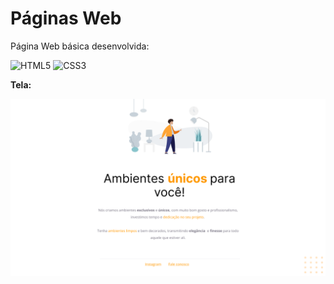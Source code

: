 <h1 align = "justify"> Páginas Web</h1>

Página Web básica desenvolvida:

![HTML5](https://img.shields.io/badge/-HTML5-E34F26?style=flat-square&logo=html5&logoColor=white)
![CSS3](https://img.shields.io/badge/-CSS3-1572B6?style=flat-square&logo=css3)

<strong>Tela:</strong>

<img src="moveis_customizados/img/Projeto01.png" id="balls" alt="Bolinhas laranjadas no canto direto inferior da tela" />